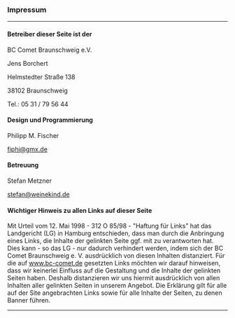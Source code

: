 ### Impressum

-----

#### Betreiber dieser Seite ist der 
BC Comet Braunschweig e.V.

Jens Borchert

Helmstedter Straße 138

38102 Braunschweig

Tel.: 05 31 / 79 56 44

#### Design und Programmierung

Philipp M. Fischer

fiphi@gmx.de

#### Betreuung

Stefan Metzner

stefan@weinekind.de

#### Wichtiger Hinweis zu allen Links auf dieser Seite

Mit Urteil vom 12. Mai 1998 - 312 O 85/98 - "Haftung für Links" hat das Landgericht (LG) in Hamburg entschieden, dass man durch die Anbringung eines Links, die Inhalte der gelinkten Seite ggf. mit zu verantworten hat. Dies kann - so das LG - nur dadurch verhindert werden, indem sich der BC Comet Braunschweig e. V. ausdrücklich von diesen Inhalten distanziert. Für die auf www.bc-comet.de gesetzten Links möchten wir darauf hinweisen, dass wir keinerlei Einfluss auf die Gestaltung und die Inhalte der gelinkten Seiten haben. Deshalb distanzieren wir uns hiermit ausdrücklich von allen Inhalten aller gelinkten Seiten in unserem Angebot. Die Erklärung gilt für alle auf der Site angebrachten Links sowie für alle Inhalte der Seiten, zu denen Banner führen.

-----
